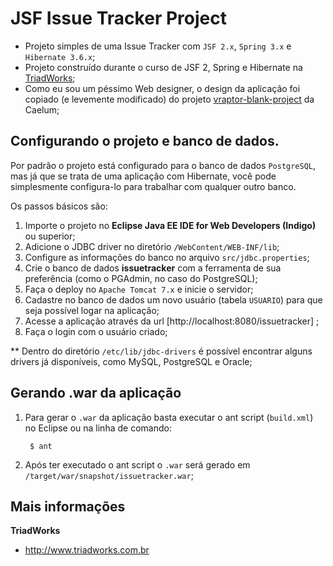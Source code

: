 JSF Issue Tracker Project
=========================

- Projeto simples de uma Issue Tracker com `JSF 2.x`, `Spring 3.x` e `Hibernate 3.6.x`;
- Projeto construído durante o curso de JSF 2, Spring e Hibernate na [TriadWorks](http://www.triadworks.com.br);
- Como eu sou um péssimo Web designer, o design da aplicação foi copiado (e levemente modificado) do projeto [vraptor-blank-project](http://vraptor.caelum.com.br/en) da Caelum;

Configurando o projeto e banco de dados.
----------------------------------------

Por padrão o projeto está configurado para o banco de dados `PostgreSQL`, mas já que se trata de uma aplicação com Hibernate, você pode simplesmente configura-lo para trabalhar com qualquer outro banco.

Os passos básicos são:

1. Importe o projeto no **Eclipse Java EE IDE for Web Developers (Indigo)** ou superior; 
2. Adicione o JDBC driver no diretório `/WebContent/WEB-INF/lib`;
3. Configure as informações do banco no arquivo `src/jdbc.properties`;
4. Crie o banco de dados **issuetracker** com a ferramenta de sua preferência (como o PGAdmin, no caso do PostgreSQL);
5. Faça o deploy no `Apache Tomcat 7.x` e inicie o servidor;
6. Cadastre no banco de dados um novo usuário (tabela `USUARIO`) para que seja possível logar na aplicação;
7. Acesse a aplicação através da url [http://localhost:8080/issuetracker] ;
8. Faça o login com o usuário criado;

** Dentro do diretório `/etc/lib/jdbc-drivers` é possível encontrar alguns drivers já disponíveis, como MySQL, PostgreSQL e Oracle;

Gerando .war da aplicação
------------------------
1. Para gerar o `.war` da aplicação basta executar o ant script (`build.xml`) no Eclipse ou na linha de comando:

		$ ant

2. Após ter executado o ant script o `.war` será gerado em `/target/war/snapshot/issuetracker.war`;

Mais informações
----------------

**TriadWorks**
- http://www.triadworks.com.br